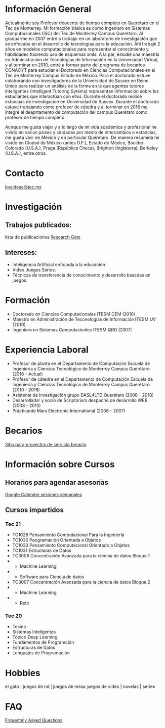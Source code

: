 # Información General
Actualmente soy Profesor deocente de tiempo completo en Querétaro en el Tec de Monterrey. Mi formación básica es como Ingeniero en Sistemas Computacionales (ISC) del Tec de Monterrey Campus Querétaro. Al graduarme en 2007 entré a trabajar en un laboratorio de investigación que se enfocaba en el desarrollo de tecnologías para la educación. Ahí trabajé 2 años en modelos computacionales para representar el conocimiento y habilidades haciendo uso de esquemas xmls. A la par, estudié una maestría en Administración de Tecnologías de Información en la Universidad Virtual, y al terminar en 2010, entré a formar parte del programa de becarios CONACYT para estudiar el Doctorado en Ciencias Computacionales en el Tec de Monterrey Campus Estado de México. Para el doctorado estuve colaborando con investigadores de la Universidad de Sussex en Reino Unido para realizar un análisis de la forma en la que agentes tutores inteligentes (Intelligent Tutoring Sytems) representan información sobre los estudiantes que interactúan con ellos. Durante el doctorado realicé estancias de investigacion en Universidad de Sussex. Durante el doctorado estuve trabajando como profesor de cátedra y al terminar en 2016 me integré al deaprtamento de computación del campus Querétaro como profesor de tiempo completo.

Aunque me gusta viajar y a lo largo de mi vida académica y profesional he vivido en varios paises y ciudades por medio de intercambios o estancias, me gusta vivir en México y en particular Quéretaro. De manera resumida he vivido en Ciudad de México (antes D.F.), Estado de México, Boulder Colorado (U.S.A.), Praga (República Checa), Brighton (Inglaterra), Berkeley (U.S.A.), entre otros. 


# Contacto
bvaldesa@tec.mx

# Investigación

## Trabajos publicados: 
lista de publicaciones [Research Gate](https://www.researchgate.net/profile/Benjamin-Valdes-2)

## Intereses:
- Inteligencia Artificial enfocada a la educación.
- Video Juegos Serios.
- Técnicas de transferencia de conocimiento y desarrollo basadas en juegos.

# Formación

- Doctorado en Ciencias Computacionales   ITESM CEM (2016)
- Maestro en Administración de Teconologías de Información ITESM UV (2010)
- Ingeniero en Sistemas Computacionles  ITESM QRO (2007)

# Experiencia Laboral

- Profesor de planta en el Departamento de Computación Escuela de Ingeniería y Ciencias Tecnológico de Monterrey Campus Querétaro (2016 - Actual)
- Profesor de cátedra en el Departamento de Computación Escuela de Ingeniería y Ciencias Tecnológico de Monterrey Campus Querétaro (2010 - 2016)
- Asistente de Investigación grupo DASL4LTD Querétaro (2008 - 2010)
- Desarrollador y socio de Scriptorium despacho de desarrollo WEB (2008 - 2010)
- Prácticante Mars Electronic International (2006 - 2007) 

# Becarios

[Sitio para proyectos de servicio beracio](benjaminva.github.io/Becarios)

# Información sobre Cursos 

## Horarios para agendar asesorías

[Google Calender sesiones semanales](https://qrgo.page.link/M6HNX)

## Cursos impartidos

### Tec 21

- TC1028 Pensamiento Computacional Para la Ingeniería
- TC1030 Peogramación Orientada a Objetos
- TC1033 Pensamiento Computacional Orientado a Objetos
- TC1031 Estructuras de Datos
- TC3006  Concentración Avanzada para la ciencia de datos Bloque 1
 - * Machine Learning
 - * Software para Ciencia de datos
- TC3007  Concentración Avanzada para la ciencia de datos Bloque 2
 - * Machine Learning
 - * Reto
 
### Tec 20

  - Tesina 
  - Sistemas Inteligentes
  - Tópico Deep Learning
  - Fundamentos de Programción
  - Estructuras de Datos
  - Lenguajes de Programación
  
# Hobbies
el gato  | juegos de rol | juegos de mesa
juegos de video | novelas | series

# FAQ
[Frquentely Asked Questions](benjaminva.github.io/FAQ)
